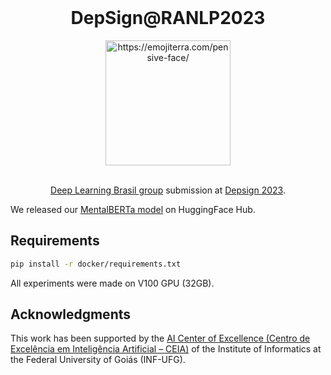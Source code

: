 <br />
<div align="center">
    <h1 align="center">DepSign@RANLP2023</h1>
    <img src="https://images.emojiterra.com/google/noto-emoji/unicode-15/color/svg/1f614.svg" alt="https://emojiterra.com/pensive-face/" width="200">
  
  <br />

  <br />
  
  [Deep Learning Brasil group](https://www.linkedin.com/company/inteligencia-artificial-deep-learning-brasil) submission at [Depsign 2023](https://sites.google.com/view/lt-edi-2023/tasks).
</div>

We released our [MentalBERTa model](https://huggingface.co/dlb/MentalBERTa) on HuggingFace Hub.
## Requirements

```bash
pip install -r docker/requirements.txt
```

All experiments were made on V100 GPU (32GB).

## 

<!---##  Citation
```bibtex
@inproceedings{gomes2022deep,
  title={Deep learning brasil at absapt 2022: Portuguese transformer ensemble approaches},
  author={Gomes, JRS and Rodrigues, RC and Garcia, EAS and Junior, AFB and Silva, Diogo Fernandes Costa and Maia, Dyonnatan Ferreira},
  booktitle={Proceedings of the Iberian Languages Evaluation F{\'o}rum (IberLEF 2022), co-located with the 38th Conference of the Spanish Society for Natural Language Processing (SEPLN 2022), Online. CEUR. org},
  year={2022}
}
```--->

## Acknowledgments

This work has been supported by the [AI Center of Excellence (Centro de Excelência em Inteligência Artificial – CEIA)](https://www.linkedin.com/company/inteligencia-artificial-deep-learning-brasil) of the Institute of Informatics at the Federal University of Goiás (INF-UFG).
